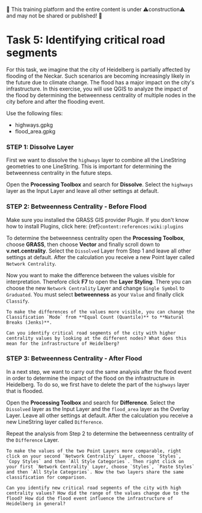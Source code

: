 🚧 This training platform and the entire content is under ⚠️construction⚠️ and may not be shared or published! 🚧

# Task 5: Identifying critical road segments

For this task, we imagine that the city of Heidelberg is partially affected by flooding of the Neckar. Such scenarios are becoming increasingly likely in the future due to climate change. The flood has a major impact on the city's infrastructure. In this exercise, you will use QGIS to analyze the impact of the flood by determining the betweenness centrality of multiple nodes in the city before and after the flooding event.

Use the following files:
* highways.gpkg
* flood_area.gpkg

### STEP 1: Dissolve Layer

First we want to dissolve the `highways` layer to combine all the LineString geometries to one LineString. This is important for determining the betweenness centrality in the future steps.

Open the **Processing Toolbox** and search for **Dissolve**. Select the `highways` layer as the Input Layer and leave all other settings at default. 

### STEP 2: Betweenness Centrality - Before Flood

Make sure you installed the GRASS GIS provider Plugin. If you don't know how to install Plugins, click here: {ref}`content:references:wiki:plugins`

To determine the betweenness centrality open the **Processing Toolbox**, choose **GRASS**, then choose **Vector** and finally scroll down to **v.net.centrality**. Select the `Dissolved` Layer from Step 1 and leave all other settings at default. After the calculation you receive a new Point layer called `Network Centrality`.

Now you want to make the difference between the values visible for interpretation. Therefore click **F7** to open the **Layer Styling**. There you can choose the new `Network Centrality` Layer and change `Single Symbol` to `Graduated`.  You must select **betweenness** as your `Value` and finally click `Classify`. 

```{Tip}
To make the differences of the values more visible, you can change the Classification `Mode` from **Equal Count (Quantile)** to **Natural Breaks (Jenks)**.
```
`````{admonition} Question
Can you identify critical road segments of the city with higher centrality values by looking at the different nodes? What does this mean for the infrastructure of Heidelberg?
`````

### STEP 3: Betweenness Centrality - After Flood

In a next step, we want to carry out the same analysis after the flood event in order to determine the impact of the flood on the infrastructure in Heidelberg. To do so, we first have to delete the part of the `highways` layer that is flooded. 

Open the **Processing Toolbox** and search for **Difference**. Select the `Dissolved` layer as the Input Layer and the `flood_area` layer as the Overlay Layer. Leave all other settings at default. After the calculation you receive a new LineString layer called `Difference`.

Repeat the analysis from Step 2 to determine the betweenness centrality of the `Difference` Layer. 

```{Tip}
To make the values of the two Point Layers more comparable, right click on your second `Network Centrality` Layer, choose `Styles`, `Copy Styles` and then `All Style Categories`. Then right click on your first `Network Centrality` Layer, choose `Styles`, `Paste Styles` and then `All Style Categories`. Now the two layers share the same classification for comparison.
```
`````{admonition} Question
Can you identify new critical road segments of the city with high centrality values? How did the range of the values change due to the flood? How did the flood event influence the infrastructure of Heidelberg in general?
`````
